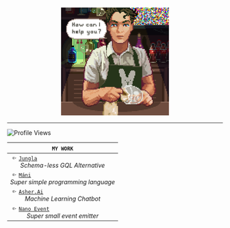 <p align="center">
	<img src="animation.gif?raw=true" width="50%" height="50%"/>
</p>

<hr />

![Profile Views](https://komarev.com/ghpvc/?username=crazywolf132&label=PROFILE+VIEWS)

| `MY WORK` |
| --------- |
| <img src="arrow.png" width="20px" height="10px" /><a href="https://github.com/crazywolf132/jungla">`Jungla`</a><br /><center><i>Schema-less GQL Alternative</i></center> |
| <img src="arrow.png" width="20px" height="10px" /><a href="https://github.com/https://github.com/mani-language/Mani">`Máni`</a><br /><center><i>Super simple programming language</i></center> |
| <img src="arrow.png" width="20px" height="10px" /><a href="https://github.com/https://github.com/crazywolf132/Asher.Ai">`Asher.Ai`</a><br /><center><i>Machine Learning Chatbot</i></center> |
| <img src="arrow.png" width="20px" height="10px" /><a href="https://github.com/https://github.com/https://github.com/foxycorps/nanoevent">`Nano Event`</a><br /><center><i>Super small event emitter</i></center> |
